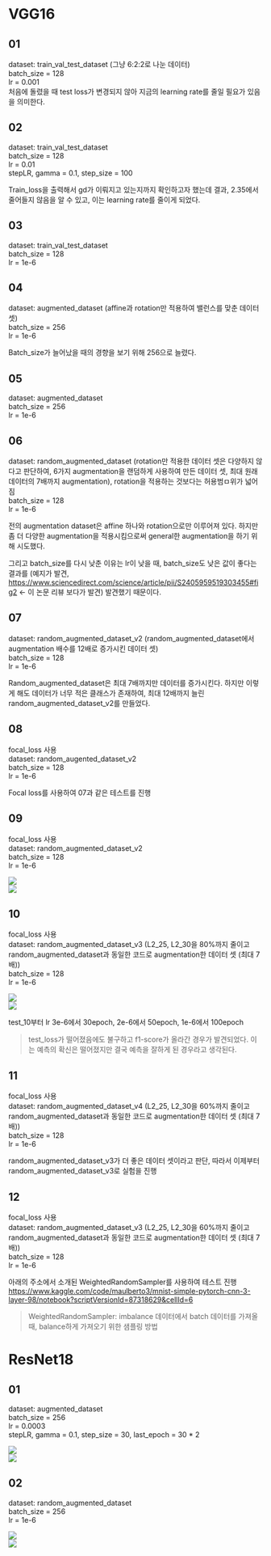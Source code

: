 # VGG16

## 01

dataset: train_val_test_dataset (그냥 6:2:2로 나눈 데이터)<br/>
batch_size = 128<br/>
lr = 0.001<br/>
처음에 돌렸을 때 test loss가 변경되지 않아 지금의 learning rate를 줄일 필요가 있음을 의미한다.</br>

## 02

dataset: train_val_test_dataset</br>
batch_size = 128</br>
lr = 0.01</br>
stepLR, gamma = 0.1, step_size = 100</br>

Train_loss을 출력해서 gd가 이뤄지고 있는지까지 확인하고자 했는데 결과,  2.35에서 줄어들지 않음을 알 수 있고, 이는 learning rate를 줄이게 되었다.

## 03

dataset: train_val_test_dataset<br/>
batch_size = 128<br/>
lr = 1e-6<br/>

## 04

dataset: augmented_dataset (affine과 rotation만 적용하여 밸런스를 맞춘 데이터 셋)<br/>
batch_size = 256<br/>
lr = 1e-6<br/>

Batch_size가 늘어났을 때의 경향을 보기 위해 256으로 늘렸다.

## 05

dataset: augmented_dataset<br/>
batch_size = 256<br/>
lr = 1e-6<br/>

## 06

dataset: random_augmented_dataset (rotation만 적용한 데이터 셋은 다양하지 않다고 판단하여, 6가지 augmentation을 랜덤하게 사용하여 만든 데이터 셋, 최대 원래 데이터의 7배까지 augmentation), rotation을 적용하는 것보다는 허용범ㅁ위가 넓어짐<br/>
batch_size = 128<br/>
lr = 1e-6<br/>

전의 augmentation dataset은 affine 하나와 rotation으로만 이루어져 있다. 하지만 좀 더 다양한 augmentation을 적용시킴으로써 general한 augmentation을 하기 위해 시도했다.

그리고 batch_size를 다시 낮춘 이유는 lr이 낮을 때, batch_size도 낮은 값이 좋다는 결과를 (예지가 발견, https://www.sciencedirect.com/science/article/pii/S2405959519303455#fig2 <- 이 논문 리뷰 보다가 발견) 발견했기 때문이다.

## 07

dataset: random_augmented_dataset_v2 (random_augmented_dataset에서 augmentation 배수를 12배로 증가시킨 데이터 셋)<br/>
batch_size = 128<br/>
lr = 1e-6<br/>

Random_augmented_dataset은 최대 7배까지만 데이터를 증가시킨다. 하지만 이렇게 해도 데이터가 너무 적은 클래스가 존재하여, 최대 12배까지 늘린 random_augmented_dataset_v2를 만들었다.

## 08

focal_loss 사용<br/>
dataset: random_augented_dataset_v2<br/>
batch_size = 128<br/>
lr = 1e-6<br/>

Focal loss를 사용하여 07과 같은 테스트를 진행

## 09

focal_loss 사용<br/>
dataset: random_augmented_dataset_v2<br/>
batch_size = 128<br/>
lr = 1e-6<br/>

![](./static/VGG16_test_09_train_test_loss.png)<br/>
![](./static/VGG16_test_09_f1score.png)<br/>

## 10

focal_loss 사용<br/>
dataset: random_augmented_dataset_v3 (L2_25, L2_30을 80%까지 줄이고 random_augmented_dataset과 동일한 코드로 augmentation한 데이터 셋 (최대 7배))<br/>
batch_size = 128<br/>
lr = 1e-6<br/>

![](./static/VGG16_test_10_train_test_loss.png)<br/>
![](./static/VGG16_test_10_f1score.png)<br/>

test_10부터 lr 3e-6에서 30epoch, 2e-6에서 50epoch, 1e-6에서 100epoch<br/>

> test_loss가 떨어졌음에도 불구하고 f1-score가 올라간 경우가 발견되었다. 이는 예측의 확신은 떨어졌지만 결국 예측을 잘하게 된 경우라고 생각된다.

## 11

focal_loss 사용<br/>
dataset: random_augmented_dataset_v4 (L2_25, L2_30을 60%까지 줄이고 random_augmented_dataset과 동일한 코드로 augmentation한 데이터 셋 (최대 7배))<br/>
batch_size = 128<br/>
lr = 1e-6<br/>

random_augmented_dataset_v3가 더 좋은 데이터 셋이라고 판단, 따라서 이제부터 random_augmented_dataset_v3로 실험을 진행

## 12

focal_loss 사용<br/>
dataset: random_augmented_dataset_v3 (L2_25, L2_30을 60%까지 줄이고 random_augmented_dataset과 동일한 코드로 augmentation한 데이터 셋 (최대 7배))<br/>
batch_size = 128<br/>
lr = 1e-6<br/>

아래의 주소에서 소개된 WeightedRandomSampler를 사용하여 테스트 진행<br/>
<https://www.kaggle.com/code/maulberto3/mnist-simple-pytorch-cnn-3-layer-98/notebook?scriptVersionId=87318629&cellId=6><br/>

> WeightedRandomSampler: imbalance 데이터에서 batch 데이터를 가져올 때, balance하게 가져오기 위한 샘플링 방법

# ResNet18

## 01

dataset: augmented_dataset<br/>
batch_size = 256<br/>
lr = 0.0003<br/>
stepLR, gamma = 0.1, step_size = 30, last_epoch = 30 * 2<br/>

![](./static/ResNet18_test_01_train_test_loss.png)<br/>
![](./static/ResNet18_test_01_f1score.png)<br/>

## 02

dataset: random_augmented_dataset<br/>
batch_size = 256<br/>
lr = 1e-6<br/>

![](./static/ResNet18_test_02_train_test_loss.png)<br/>
![](./static/ResNet18_test_02_f1score.png)<br/>
